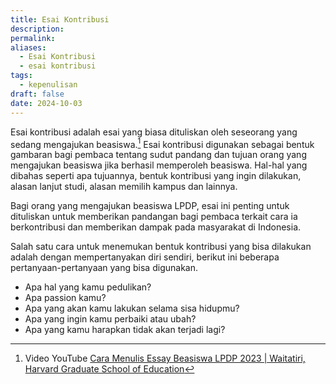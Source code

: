 ```yaml
---
title: Esai Kontribusi
description: 
permalink: 
aliases:
  - Esai Kontribusi
  - esai kontribusi
tags:
  - kepenulisan
draft: false
date: 2024-10-03
---
```

Esai kontribusi adalah esai yang biasa dituliskan oleh seseorang yang sedang mengajukan beasiswa.[^1] Esai kontribusi digunakan sebagai bentuk gambaran bagi pembaca tentang sudut pandang dan tujuan orang yang mengajukan beasiswa jika berhasil memperoleh beasiswa. Hal-hal yang dibahas seperti apa tujuannya, bentuk kontribusi yang ingin dilakukan, alasan lanjut studi, alasan memilih kampus dan lainnya.

Bagi orang yang mengajukan beasiswa LPDP, esai ini penting untuk dituliskan untuk memberikan pandangan bagi pembaca terkait cara ia berkontribusi dan memberikan dampak pada masyarakat di Indonesia.

Salah satu cara untuk menemukan bentuk kontribusi yang bisa dilakukan adalah dengan mempertanyakan diri sendiri, berikut ini beberapa pertanyaan-pertanyaan yang bisa digunakan.
- Apa hal yang kamu pedulikan?
- Apa passion kamu?
- Apa yang akan kamu lakukan selama sisa hidupmu?
- Apa yang ingin kamu perbaiki atau ubah?
- Apa yang kamu harapkan tidak akan terjadi lagi?




[^1]: Video YouTube [Cara Menulis Essay Beasiswa LPDP 2023 | Waitatiri, Harvard Graduate School of Education](https://www.youtube.com/watch?v=Ik-DpOHtcW4)